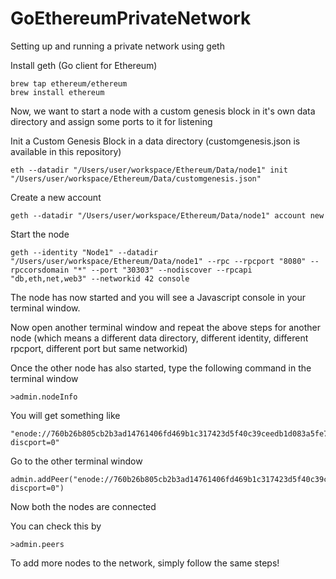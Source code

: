 # GoEthereumPrivateNetwork
Setting up and running a private network using geth

Install geth (Go client for Ethereum)
~~~
brew tap ethereum/ethereum
brew install ethereum
~~~

Now, we want to start a node with a custom genesis block in it's own data directory and assign some ports to it for listening

Init a Custom Genesis Block in a data directory (customgenesis.json is available in this repository)
~~~
eth --datadir "/Users/user/workspace/Ethereum/Data/node1" init "/Users/user/workspace/Ethereum/Data/customgenesis.json"
~~~

Create a new account
~~~
geth --datadir "/Users/user/workspace/Ethereum/Data/node1" account new
~~~

Start the node
~~~
geth --identity "Node1" --datadir "/Users/user/workspace/Ethereum/Data/node1" --rpc --rpcport "8080" --rpccorsdomain "*" --port "30303" --nodiscover --rpcapi "db,eth,net,web3" --networkid 42 console
~~~

The node has now started and you will see a Javascript console in your terminal window.

Now open another terminal window and repeat the above steps for another node (which means a different data directory, different identity, different rpcport, different port but same networkid)

Once the other node has also started, type the following command in the terminal window
~~~
>admin.nodeInfo
~~~

You will get something like
~~~
"enode://760b26b805cb2b3ad14761406fd469b1c317423d5f40c39ceedb1d083a5fe7b2022ab78ed73b34a41018e5fa99d53b5ad7ad0e3452a43f6846116b24a426dff5@[::]:30304?discport=0"
~~~

Go to the other terminal window
~~~
admin.addPeer("enode://760b26b805cb2b3ad14761406fd469b1c317423d5f40c39ceedb1d083a5fe7b2022ab78ed73b34a41018e5fa99d53b5ad7ad0e3452a43f6846116b24a426dff5@[::]:30304?discport=0")
~~~

Now both the nodes are connected

You can check this by
~~~
>admin.peers
~~~

To add more nodes to the network, simply follow the same steps!


